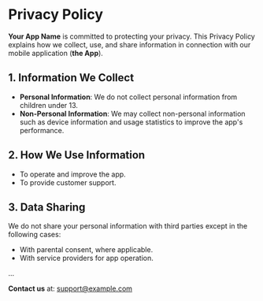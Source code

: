 # Privacy Policy

**Your App Name** is committed to protecting your privacy. This Privacy Policy explains how we collect, use, and share information in connection with our mobile application (**the App**).

## 1. Information We Collect

- **Personal Information**: We do not collect personal information from children under 13.
- **Non-Personal Information**: We may collect non-personal information such as device information and usage statistics to improve the app's performance.

## 2. How We Use Information

- To operate and improve the app.
- To provide customer support.

## 3. Data Sharing

We do not share your personal information with third parties except in the following cases:
- With parental consent, where applicable.
- With service providers for app operation.

...

**Contact us** at: support@example.com
